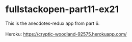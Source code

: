 # fullstackopen-part11-ex21
This is the anecdotes-redux app from part 6.
<br><br>
Heroku: https://cryptic-woodland-92575.herokuapp.com/
